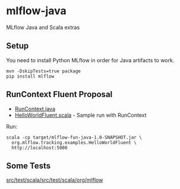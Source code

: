 # mlflow-java

MLflow Java and Scala extras

## Setup
You need to install Python MLflow in order for Java artifacts to work.
```
mvn -DskipTests=true package
pip install mlflow
```

## RunContext Fluent Proposal

* [RunContext.java](src/main/java/org/mlflow/tracking/RunContext.java)
* [HelloWorldFluent.scala](src/main/scala/org/mlflow/tracking/examples/HelloWorldFluent.scala) - Sample run with RunContext

Run:
```
scala -cp target/mlflow-fun-java-1.0-SNAPSHOT.jar \
  org.mlflow.tracking.examples.HelloWorldFluent \
  http://localhost:5000
```

## Some Tests

[src/test/scala/src/test/scala/org/mlflow](/src/test/scala/src/test/scala/org/mlflow/)
